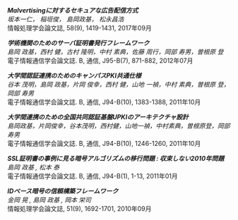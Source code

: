 **_Malvertisingに対するセキュアな広告配信方式_**  
_坂本一仁， 稲垣俊， 島岡政基， 松永昌浩_  
情報処理学会論文誌, 58(9), 1419-1431, 2017年09月

**_学術機関のためのサーバ証明書発行フレームワーク_**  
_島岡 政基，西村 健，古村 隆明，中村 素典，佐藤 周行，岡部 寿男，曽根原 登_  
電子情報通信学会論文誌. B, 通信, J95-B(7), 871-882, 2012年07月

**_大学間認証連携のためのキャンパスPKI共通仕様_**  
_谷本 茂明，島岡 政基，片岡 俊幸，西村 健，山地 一禎，中村 素典，曽根原 登，岡部 寿男_  
電子情報通信学会論文誌. B, 通信, J94-B(10), 1383-1388, 2011年10月

**_大学間連携のための全国共同認証基盤UPKIのアーキテクチャ設計_**  
_島岡政基，片岡俊幸，谷本茂明，西村健，山地一禎，中村素典，曽根原登，岡部寿男_  
電子情報通信学会論文誌. B, 通信, J94-B(10), 1246-1260, 2011年10月

**_SSL証明書の事例に見る暗号アルゴリズムの移行問題 : 収束しない2010年問題_**  
_島岡 政基 , 松本 泰_  
電子情報通信学会論文誌. B, 通信, J94-B(1), 1-13, 2011年01月

**_IDベース暗号の信頼構築フレームワーク_**  
_金岡 晃 , 島岡 政基 , 岡本 栄司_  
情報処理学会論文誌, 51(9), 1692-1701, 2010年09月
